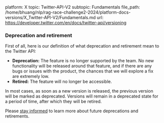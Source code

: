 platform: X
topic: Twitter-API-V2
subtopic: Fundamentals
file_path: /home/bhuang/nlp/rag-race-challenge2-2024/platform-docs-versions/X_Twitter-API-V2/Fundamentals.md
url: https://developer.twitter.com/en/docs/twitter-api/versioning

### Deprecation and retirement

First of all, here is our definition of what deprecation and retirement mean to the Twitter API:

* **Deprecation:** The feature is no longer supported by the team. No new functionality will be released around that feature, and if there are any bugs or issues with the product, the chances that we will explore a fix are extremely low. 
* **Retired:** The feature will no longer be accessible.

In most cases, as soon as a new version is released, the previous version will be marked as deprecated. Versions will remain in a deprecated state for a period of time, after which they will be retired. 

Please [stay informed](https://developer.twitter.com/en/updates/stay-informed) to learn more about future deprecations and retirements.